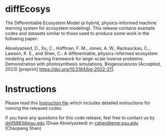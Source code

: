 # diffEcosys
The Differentiable Ecosystem Model (a hybrid, physics-informed machine learning system for ecosystem modeling).
This release contains example codes and datasets similar to those used to produce some work in the following paper:

Aboelyazeed, D., Xu, C., Hoffman, F. M., Jones, A. W., Rackauckas, C., Lawson, K. E., and Shen, C.: A differentiable, physics-informed ecosystem modeling and learning framework for large-scale inverse problems: Demonstration with photosynthesis simulations, Biogeosciences (Accepted, 2023) [preprint] https://doi.org/10.5194/bg-2022-211.

# Instructions
Please read this [Instruction file](https://github.com/hydroPKDN/diffEcosys/blob/main/Instructions_README.pdf) which includes detailed instructions for running the released codes

If you have any questions for this code release, feel free to contact us by dmf5963@psu.edu (Doaa Aboelyazeed) or cshen@engr.psu.edu (Chaopeng Shen)
